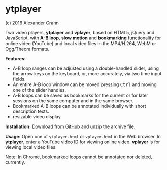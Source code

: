 # ytplayer

(c) 2016 Alexander Grahn

Two video players, **ytplayer** and **vplayer**, based on HTML5, jQuery and JavaScript, with **A-B loop**, **slow motion** and **bookmarking** functionality for online video (YouTube) and local video files in the MP4/H.264, WebM or Ogg/Theora formats.

**Features:**
- A-B loop ranges can be adjusted using a double-handled slider, using the arrow keys on the keyboard, or, more accurately, via two time input fields.
- An entire A-B loop window can be moved pressing <kbd>Ctrl</kbd> and moving one of the slider handles.
- A-B loops can be saved as bookmarks for the current or for later sessions on the same computer and in the same browser.
- Bookmarked A-B loops can be annotated individually with short description texts.
- resizable video display

**Installation:**
[Download from GitHub](https://github.com/grahna/ytplayer/archive/master.zip) and unzip the archive file. 

**Usage:** Open one of `ytplayer.html` or `vplayer.html` in the Web browser. In **ytplayer**, enter a YouTube video ID for viewing online video. **vplayer** is for viewing local video files.

Note: In Chrome, bookmarked loops cannot be annotated nor deleted, currently.
